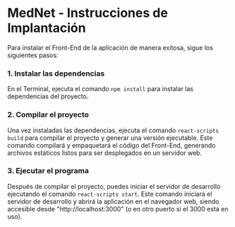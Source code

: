 # MedNet - Instrucciones de Implantación

Para instalar el Front-End de la aplicación de manera exitosa, sigue los siguientes pasos:

### 1. Instalar las dependencias

En el Terminal, ejecuta el comando `npm install` para instalar las dependencias del proyecto.

### 2. Compilar el proyecto

Una vez instaladas las dependencias, ejecuta el comando `react-scripts build` para compilar el proyecto y generar una versión ejecutable. Este comando compilará y empaquetará el código del Front-End, generando archivos estáticos listos para ser desplegados en un servidor web.

### 3. Ejecutar el programa

Después de compilar el proyecto, puedes iniciar el servidor de desarrollo ejecutando el comando `react-scripts start`. Este comando iniciará el servidor de desarrollo y abrirá la aplicación en el navegador web, siendo accesible desde "http://localhost:3000" (o en otro puerto si el 3000 está en uso).
